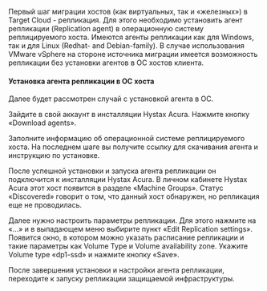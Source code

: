 Первый шаг миграции хостов (как виртуальных, так и «железных») в Target Cloud - репликация. Для этого необходимо установить агент репликации (Replication agent) в операционную систему реплицируемого хоста. Имеются агенты репликации как для Windows, так и для Linux (Redhat- and Debian-family). В случае использования VMware vSphere на стороне источника миграции имеется возможность репликации без установки агентов в ОС хостов клиента.

#### Установка агента репликации в ОС хоста

Далее будет рассмотрен случай с установкой агента в ОС.

Зайдите в свой аккаунт в инсталляции Hystax Acura. Нажмите кнопку «Download agents».

Заполните информацию об операционной системе реплицируемого хоста. На последнем шаге вы получите ссылку для скачивания агента и инструкцию по установке.

После успешной установки и запуска агента репликации он подключится к инсталляции Hystax Acura. В личном кабинете Hystax Acura этот хост появится в разделе «Machine Groups». Статус «Discovered» говорит о том, что данный хост обнаружен, но репликация еще не проводилась.

Далее нужно настроить параметры репликации. Для этого нажмите на «…» и в выпадающем меню выбирите пункт «Edit Replication settings». Появится окно, в котором можно указать расписание репликации и такие параметры как Volume Type и Volume availability zone. Укажите Volume type «dp1-ssd» и нажмите кнопку «Save».

После завершения установки и настройки агента репликации, переходите к запуску репликации защищаемой инфраструктуры.
